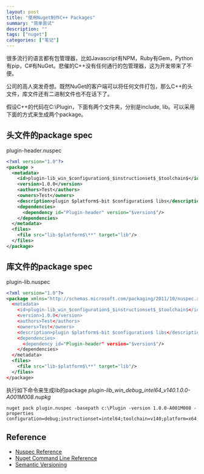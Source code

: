 ```yaml
---
layout: post
title: "使用Nuget制作C++ Packages"
summary: "简单尝试"
description: ""
tags: ["nuget"]
categories: ["笔记"]
---
```

很多流行的语言都有包管理器，比如Javascript有NPM，Ruby有Gem，Python有pip，C#有NuGet。悲催的C++没有任何通行的包管理器，这为开发带来了不便。

公司的高人突发奇想。既然NuGet的客户端可以将任何文件打包，那么C++的头文件，库文件还有二进制文件也不在话下了。

假设C++的代码在C:\Plugin，下面有两个文件夹，分别是include, lib。可以采用下面的方式来生成两个package。

## 头文件的package spec
plugin-header.nuspec

```xml
<?xml version="1.0"?>
<package >
  <metadata>
    <id>plugin-lib_win_$configuration$_$instructionset$_$toolchain$</id>
    <version>1.0.0</version>
    <authors>Test</authors>
    <owners>Test</owners>
    <description>plugin $platform$-bit $configuration$ libs</description>
    <dependencies>
      <dependency id="Plugin-header" version="$version$"/>
    </dependencies>
  </metadata>
  <files>
    <file src="lib-$platform$\**" target="lib"/>
  </files>
</package>
```

## 库文件的package spec
plugin-lib.nuspec

```xml
<?xml version="1.0"?>
<package xmlns="http://schemas.microsoft.com/packaging/2011/10/nuspec.xsd>
  <metadata>
    <id>plugin-lib_win_$configuration$_$instructionset$_$toolchain$</id>
    <version>1.0.0</version>
    <authors>Test</authors>
    <owners>Test</owners>
    <description>plugin $platform$-bit $configuration$ libs</description>
    <dependencies>
      <dependency id="Plugin-header" version="$version$"/>
    </dependencies>
  </metadata>
  <files>
    <file src="lib-$platform$\**" target="lib"/>
  </files>
</package>
```

执行如下命令来生成lib的package *plugin-lib_win_debug_intel64_v140.1.0.0-A001M008.nupkg*

```batch
nuget pack plugin.nuspec -basepath c:\Plugin -version 1.0.0-A001M008 -properties configuration=debug;instructionset=intel64;toolchain=v140;platform=x64;bit=64
```

## Reference
- [Nuspec Reference](https://docs.nuget.org/create/nuspec-reference)
- [Nuget Command Line Reference](https://docs.nuget.org/consume/command-line-reference)
- [Semantic Versioning](http://semver.org/)
